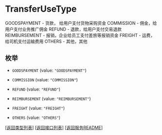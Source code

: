 # TransferUseType

  GOODSPAYMENT - 货款， 给用户支付货物采购资金  COMMISSION - 佣金，给用户支付业务推广佣金  REFUND - 退款，给用户支付交易退款  REIMBURSEMENT - 报销，企业给员工支付差旅等报销资金  FREIGHT - 运费，给司机支付运输费用  OTHERS - 其他，其他

## 枚举


* `GOODSPAYMENT` (value: `"GOODSPAYMENT"`)

* `COMMISSION` (value: `"COMMISSION"`)

* `REFUND` (value: `"REFUND"`)

* `REIMBURSEMENT` (value: `"REIMBURSEMENT"`)

* `FREIGHT` (value: `"FREIGHT"`)

* `OTHERS` (value: `"OTHERS"`)


[\[返回类型列表\]](README.md#类型列表)
[\[返回接口列表\]](README.md#接口列表)
[\[返回服务README\]](README.md)


